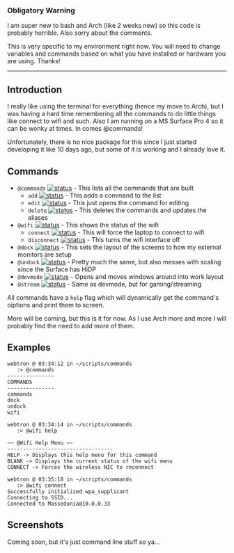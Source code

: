 ### Obligatory Warning
I am super new to bash and Arch (like 2 weeks new) so this code is probably horrible. Also sorry about the comments.

This is very specific to my environment right now. You will need to change variables and commands based on what you have installed or hardware you are using. 
Thanks!

----
## Introduction
I really like using the terminal for everything (hence my move to Arch), but I was having a hard time remembering all the commands to do little things like connect to wifi and such. 
Also I am running on a MS Surface Pro 4 so it can be wonky at times. 
In comes @commands! 

Unfortunately, there is no nice package for this since I just started developing it like 10 days ago, but some of it is working and I already love it. 

## Commands
  - `@commands` [![status](https://img.shields.io/badge/status-working-brightgreen)]() - This lists all the commands that are built 
    - `add` [![status](https://img.shields.io/badge/status-working-brightgreen)]() - This adds a command to the list 
    - `edit` [![status](https://img.shields.io/badge/status-working-brightgreen)]() - This just opens the command for editing 
    - `delete` [![status](https://img.shields.io/badge/status-working-brightgreen)]() - This deletes the commands and updates the aliases 
  - `@wifi` [![status](https://img.shields.io/badge/status-partial-yellow)]() - This shows the status of the wifi 
    - `connect` [![status](https://img.shields.io/badge/status-partial-yellow)]() - This will force the laptop to connect to wifi 
    - `disconnect` [![status](https://img.shields.io/badge/status-todo-blue)]() - This turns the wifi interface off 
  - `@dock` [![status](https://img.shields.io/badge/status-working-brightgreen)]() - This sets the layout of the screens to how my external monitors are setup 
  - `@undock` [![status](https://img.shields.io/badge/status-working-brightgreen)]() - Pretty much the same, but also messes with scaling since the Surface has HiDP 
  - `@devmode` [![status](https://img.shields.io/badge/status-todo-blue)]() - Opens and moves windows around into work layout 
  - `@stream` [![status](https://img.shields.io/badge/status-todo-blue)]() - Same as devmode, but for gaming/streaming 

All commands have a `help` flag which will dynamically get the command's oiptions and print them to screen. 
  
More will be coming, but this is it for now. As I use Arch more and more I will probably find the need to add more of them. 

## Examples
```
webtron @ 03:34:12 in ~/scripts/commands
   :> @commands
---------------
COMMANDS  
---------------
commands
dock
undock
wifi

webtron @ 03:34:14 in ~/scripts/commands
   :> @wifi help

~~ @Wifi Help Menu ~~
----------------------------------
HELP -> Displays this help menu for this command
BLANK -> Displays the current status of the wifi menu
CONNECT -> Forces the wireless NIC to reconnect

webtron @ 03:35:18 in ~/scripts/commands
   :> @wifi connect
Successfully initialized wpa_supplicant
Connecting to SSID...
Connected to Massedonia@10.0.0.33

```
## Screenshots
Coming soon, but it's just command line stuff so ya...
